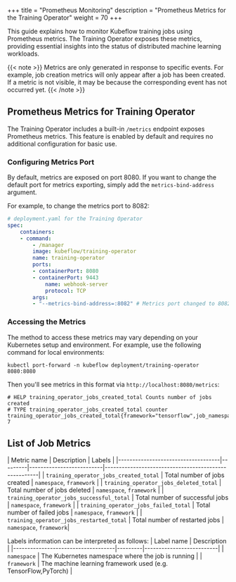 +++
title = "Prometheus Monitoring"
description = "Prometheus Metrics for the Training Operator"
weight = 70
+++

This guide explains how to monitor Kubeflow training jobs using Prometheus metrics. The Training Operator exposes these metrics, providing essential insights into the status of distributed machine learning workloads.

{{< note >}}
Metrics are only generated in response to specific events. For example, job creation metrics will only appear after a job has been created. If a metric is not visible, it may be because the corresponding event has not occurred yet.
{{< /note >}}

## Prometheus Metrics for Training Operator
The Training Operator includes a built-in `/metrics` endpoint exposes Prometheus metrics. This feature is enabled by default and requires no additional configuration for basic use.

### Configuring Metrics Port
By default, metrics are exposed on port 8080. If you want to change the default port for metrics exporting, simply add the `metrics-bind-address` argument.

For example, to change the metrics port to 8082:
```yaml
# deployment.yaml for the Training Operator
spec:
    containers:
    - command:
        - /manager
        image: kubeflow/training-operator
        name: training-operator
        ports:
        - containerPort: 8080
        - containerPort: 9443
            name: webhook-server
            protocol: TCP
        args:
        - "--metrics-bind-address=:8082" # Metrics port changed to 8082
```
### Accessing the Metrics
The method to access these metrics may vary depending on your Kubernetes setup and environment. For example, use the following command for local environments:
```
kubectl port-forward -n kubeflow deployment/training-operator 8080:8080
```

Then you'll see metrics in this format via `http://localhost:8080/metrics`:
```
# HELP training_operator_jobs_created_total Counts number of jobs created
# TYPE training_operator_jobs_created_total counter
training_operator_jobs_created_total{framework="tensorflow",job_namespace="kubeflow"} 7
```

## List of Job Metrics

| Metric name                          |  Description                     | Labels                                           |
|------------------------------------|---------|--------------------------|------------------------------------------------------|
| `training_operator_jobs_created_total`   |  Total number of jobs created       | `namespace`, `framework`                 |
| `training_operator_jobs_deleted_total`   |  Total number of jobs deleted       | `namespace`, `framework`                 |
| `training_operator_jobs_successful_total` |  Total number of successful jobs   |  `namespace`, `framework`                 |
| `training_operator_jobs_failed_total`    |  Total number of failed jobs       |  `namespace`, `framework` |
| `training_operator_jobs_restarted_total` |  Total number of restarted jobs   |  `namespace`, `framework`|

Labels information can be interpreted as follows:
| Label name                          |  Description                     | 
|------------------------------------|---------|--------------------------|
| `namespace`   | The Kubernetes namespace where the job is running        |
| `framework` | The machine learning framework used (e.g. TensorFlow,PyTorch)     | 



